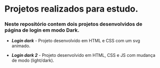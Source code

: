 # Projetos realizados para estudo.

### Neste repositório contem dois projetos desenvolvidos de página de login em modo Dark.

* *__Login dark__* - Projeto desenvolvido em HTML e CSS com um svg animado.

+ *__Login dark 2__* - Projeto desenvolvido em HTML, CSS e JS com mudança de modo (light/dark).
